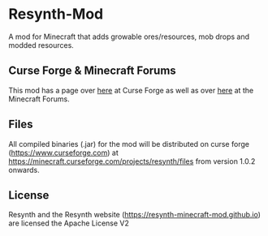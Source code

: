 # Resynth-Mod
A mod for Minecraft that adds growable ores/resources, mob drops and modded resources.

## Curse Forge & Minecraft Forums
This mod has a page over [here](https://www.curseforge.com/minecraft/mc-mods/resynth) at Curse Forge
as well as over [here](https://www.minecraftforum.net/forums/mapping-and-modding-java-edition/minecraft-mods/2927861-resynth-growable-ores-mob-drops-and-resouces-fully) at the Minecraft Forums.

## Files
All compiled binaries (.jar) for the mod will be distributed on curse forge (https://www.curseforge.com)
at https://minecraft.curseforge.com/projects/resynth/files from version 1.0.2 onwards.

## License
Resynth and the Resynth website (https://resynth-minecraft-mod.github.io) are licensed the Apache License V2
